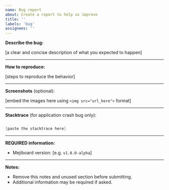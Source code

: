 ```yaml
---
name: Bug report
about: Create a report to help us improve
title: ''
labels: 'bug'
assignees: ''
---
```


**Describe the bug:**

[a clear and concise description of what you expected to happen]

---
**How to reproduce:**

[steps to reproduce the behavior]

---
**Screenshots** (optional):

[embed the images here using `<img src="url_here">` format]

---
**Stacktrace** (for application crash bug only):

```java

[paste the stacktrace here]

```

---
**REQUIRED information:**

- Mejiboard version: [e.g. `v1.0.0-alpha`]

---

**Notes:**
- Remove this notes and unused section before submitting.
- Additional information may be required if asked.
